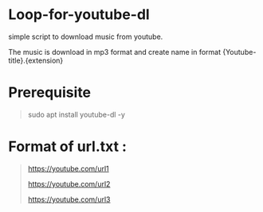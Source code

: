 # Loop-for-youtube-dl
simple script to download music from youtube.

The music is download in mp3 format and create name in format {Youtube-title}.{extension}

# Prerequisite
> sudo apt install youtube-dl -y

# Format of url.txt : 
> https://youtube.com/url1
> 
> https://youtube.com/url2
> 
> https://youtube.com/url3
